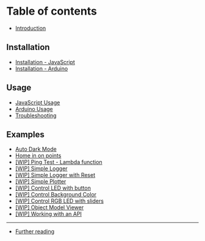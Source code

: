# Table of contents

* [Introduction](README.md)

## Installation

* [Installation - JavaScript](installation/javascript.md)
* [Installation - Arduino](installation/arduino.md)

## Usage

* [JavaScript Usage](usage/javascript.md)
* [Arduino Usage](usage/arduino.md)
* [Troubleshooting](usage/troubleshooting.md)

## Examples

* [Auto Dark Mode](examples/auto-dark-mode.md)
* [Home in on points](examples/home-in-on-points.md)
* [\[WIP\] Ping Test - Lambda function](examples/ping-test-lambda-function.md)
* [\[WIP\] Simple Logger](examples/simple-logger.md)
* [\[WIP\] Simple Logger with Reset](examples/simple-logger-with-reset.md)
* [\[WIP\] Simple Plotter](examples/simple-plotter.md)
* [\[WIP\] Control LED with button](examples/control-led-with-button.md)
* [\[WIP\] Control Background Color](examples/control-background-color.md)
* [\[WIP\] Control RGB LED with sliders](examples/control-rgb-led-with-sliders.md)
* [\[WIP\] Object Model Viewer](examples/object-model-viewer.md)
* [\[WIP\] Working with an API](examples/advice-generator.md)

---

* [Further reading](further-reading.md)

